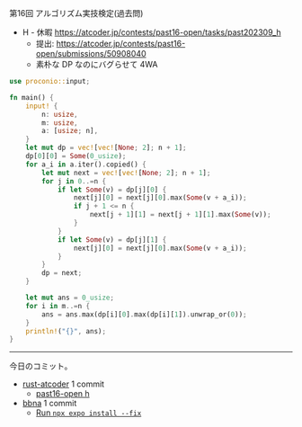 第16回 アルゴリズム実技検定(過去問)

- H - 休暇
  <https://atcoder.jp/contests/past16-open/tasks/past202309_h>
  - 提出: <https://atcoder.jp/contests/past16-open/submissions/50908040>
  - 素朴な DP なのにバグらせて 4WA

```rust
use proconio::input;

fn main() {
    input! {
        n: usize,
        m: usize,
        a: [usize; n],
    }
    let mut dp = vec![vec![None; 2]; n + 1];
    dp[0][0] = Some(0_usize);
    for a_i in a.iter().copied() {
        let mut next = vec![vec![None; 2]; n + 1];
        for j in 0..=n {
            if let Some(v) = dp[j][0] {
                next[j][0] = next[j][0].max(Some(v + a_i));
                if j + 1 <= n {
                    next[j + 1][1] = next[j + 1][1].max(Some(v));
                }
            }
            if let Some(v) = dp[j][1] {
                next[j][0] = next[j][0].max(Some(v + a_i));
            }
        }
        dp = next;
    }

    let mut ans = 0_usize;
    for i in m..=n {
        ans = ans.max(dp[i][0].max(dp[i][1]).unwrap_or(0));
    }
    println!("{}", ans);
}
```

---

今日のコミット。

- [rust-atcoder](https://github.com/bouzuya/rust-atcoder) 1 commit
  - [past16-open h](https://github.com/bouzuya/rust-atcoder/commit/1f33de7c528feda102ae047dcbc6786388b34556)
- [bbna](https://github.com/bouzuya/bbna) 1 commit
  - [Run `npx expo install --fix`](https://github.com/bouzuya/bbna/commit/092724ee86939fec121d032b612884f13e163504)
